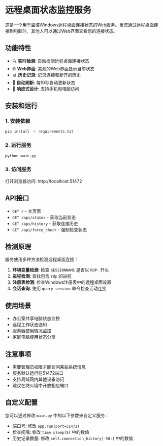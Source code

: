 # 远程桌面状态监控服务

这是一个用于监控Windows远程桌面连接状态的Web服务。当您通过远程桌面连接到电脑时，其他人可以通过Web界面查看您的连接状态。

## 功能特性

- 🔍 **实时检测**: 自动检测远程桌面连接状态
- 🌐 **Web界面**: 美观的Web界面显示当前状态
- 📊 **历史记录**: 记录连接和断开的历史
- 🔄 **自动刷新**: 每10秒自动更新状态
- 📱 **响应式设计**: 支持手机和电脑访问

## 安装和运行

### 1. 安装依赖

```bash
pip install -r requirements.txt
```

### 2. 运行服务

```bash
python main.py
```

### 3. 访问服务

打开浏览器访问: http://localhost:51472

## API接口

- `GET /` - 主页面
- `GET /api/status` - 获取当前状态
- `GET /api/history` - 获取连接历史
- `GET /api/force_check` - 强制检查状态

## 检测原理

服务使用多种方法检测远程桌面连接：

1. **环境变量检测**: 检查 `SESSIONNAME` 是否以 `RDP-` 开头
2. **进程检测**: 查找包含 `rdp` 的进程
3. **注册表检测**: 检查Windows注册表中的远程桌面设置
4. **会话查询**: 使用 `query session` 命令检查活动连接

## 使用场景

- 办公室共享电脑状态监控
- 远程工作状态通知
- 服务器使用情况监控
- 家庭电脑使用状态分享

## 注意事项

- 需要管理员权限才能访问某些系统信息
- 服务默认运行在51472端口
- 支持局域网内其他设备访问
- 建议在防火墙中开放相应端口

## 自定义配置

您可以通过修改 `main.py` 中的以下参数来自定义服务：

- 端口号: 修改 `app.run(port=51472)`
- 检查间隔: 修改 `time.sleep(5)` 中的数值
- 历史记录数量: 修改 `self.connection_history[-50:]` 中的数值
